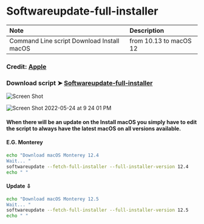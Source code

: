 # Softwareupdate-full-installer

Note|Description
:----|:----
Command Line script  Download Install macOS |from 10.13 to macOS 12

### Credit: [Apple](https://support.apple.com/en-us/HT211683)

### Download script ➤ [Softwareupdate-full-installer ](https://github.com/chris1111/Softwareupdate-full-installer/raw/Master/Softwareupdate-full-installer.zip )


![Screen Shot ](https://user-images.githubusercontent.com/6248794/170157247-ac22ec7e-c38d-46be-8596-d5dbbc08d965.png)

![Screen Shot 2022-05-24 at 9 24 01 PM](https://user-images.githubusercontent.com/6248794/170158690-18794813-798e-4941-828c-b59e6f301900.png)


#### When there will be an update on the Install macOS you simply have to edit the script to always have the latest macOS on all versions available.

#### E.G. Monterey
```bash
echo "Download macOS Monterey 12.4 
Wait... "
softwareupdate --fetch-full-installer --full-installer-version 12.4
echo " "
```
#### Update ⇩
```bash
echo "Download macOS Monterey 12.5
Wait... "
softwareupdate --fetch-full-installer --full-installer-version 12.5
echo " "
```
